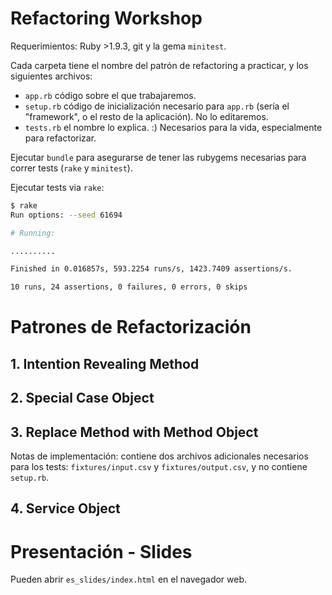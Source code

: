 # Refactoring Workshop

Requerimientos: Ruby >1.9.3, git y la gema `minitest`.

Cada carpeta tiene el nombre del patrón de refactoring a practicar, y los
siguientes archivos:

* `app.rb` código sobre el que trabajaremos.
* `setup.rb` código de inicialización necesario para `app.rb` (sería el
  "framework", o el resto de la aplicación). No lo editaremos.
* `tests.rb` el nombre lo explica. :) Necesarios para la vida, especialmente
  para refactorizar.

Ejecutar `bundle` para asegurarse de tener las rubygems necesarias para correr
tests (`rake` y `minitest`).

Ejecutar tests via `rake`:

```bash
$ rake
Run options: --seed 61694

# Running:

..........

Finished in 0.016857s, 593.2254 runs/s, 1423.7409 assertions/s.

10 runs, 24 assertions, 0 failures, 0 errors, 0 skips
```

# Patrones de Refactorización

## 1. Intention Revealing Method

## 2. Special Case Object

## 3. Replace Method with Method Object

Notas de implementación: contiene dos archivos adicionales necesarios para los
tests: `fixtures/input.csv` y `fixtures/output.csv`, y no contiene `setup.rb`.

## 4. Service Object

# Presentación - Slides

Pueden abrir `es_slides/index.html` en el navegador web.

